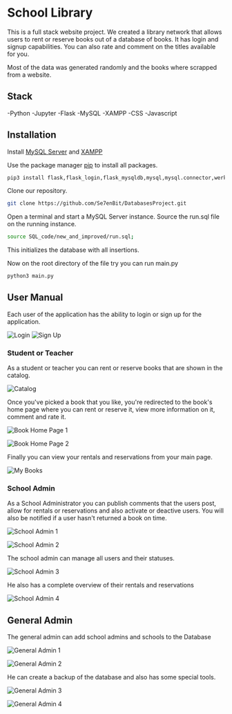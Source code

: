 # School Library

This is a full stack website project. We created a library network
that allows users to rent or reserve books out of a database of books.
It has login and signup capabilities. You can also rate and comment on the titles available for you.

Most of the data was generated randomly and the books where scrapped from
a website.

## Stack

-Python
-Jupyter
-Flask
-MySQL
-XAMPP
-CSS
-Javascript

## Installation

Install [MySQL Server](https://dev.mysql.com/downloads/mysql/) and [XAMPP](https://www.apachefriends.org/)

Use the package manager [pip](https://pip.pypa.io/en/stable/) to install all packages.

```bash
pip3 install flask,flask_login,flask_mysqldb,mysql,mysql.connector,werkzeug 
```

Clone our repository.

```bash
git clone https://github.com/Se7enBit/DatabasesProject.git
```

Open a terminal and start a MySQL Server instance.
Source the run.sql file on the running instance.

```bash
source SQL_code/new_and_improved/run.sql;
```

This initializes the database with all insertions.

Now on the root directory of the file try you can run main.py
 
```bash
python3 main.py
```

## User Manual

Each user of the application has the ability to login or sign up for the application.

![Login](./readme_images/login.png)
![Sign Up](./readme_images/sign_up.png)

### Student or Teacher

As a student or teacher you can rent or reserve books that are shown in the catalog.

![Catalog](./readme_images/catalog.png)

Once you've picked a book that you like, you're redirected to the book's home page where
you can rent or reserve it, view more information on it, comment and rate it.

![Book Home Page 1](./readme_images/arduino_1.png)

![Book Home Page 2](./readme_images/arduino_2.png)

Finally you can view your rentals and reservations from your main page.

![My Books](./readme_images/my_books.png)

### School Admin

As a School Administrator you can publish comments that the users post, allow for rentals or reservations
and also activate or deactive users. You will also be notified if a user hasn't returned a book on time.

![School Admin 1](./readme_images/school_admin_1.png)

![School Admin 2](./readme_images/school_admin_2.png)

The school admin can manage all users and their statuses.

![School Admin 3](./readme_images/manage_users_1.png)

He also has a complete overview of their rentals and reservations 

![School Admin 4](./readme_images/manage_rent_reserve.png)

## General Admin

The general admin can add school admins and schools to the Database

![General Admin 1](./readme_images/insert_librarian.png)

![General Admin 2](./readme_images/insert_school.png)

He can create a backup of the database and also has some special tools.

![General Admin 3](./readme_images/backup_database.png)

![General Admin 4](./readme_images/general_admin_adv_tools.png)

